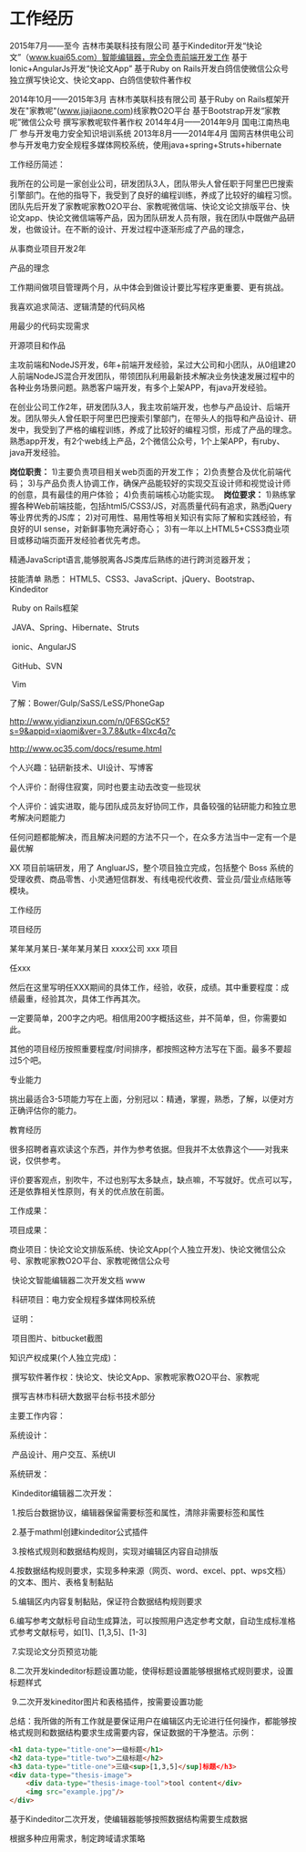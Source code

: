 # 工作经历

2015年7月——至今 吉林市美联科技有限公司
  基于Kindeditor开发“快论文”（www.kuai65.com）智能编辑器，完全负责前端开发工作
  基于Ionic+AngularJs开发“快论文App”
  基于Ruby on Rails开发白鸽信使微信公众号
  独立撰写快论文、快论文app、白鸽信使软件著作权 



2014年10月——2015年3月  吉林市美联科技有限公司
  基于Ruby on Rails框架开发在"家教呢"(www.jiajiaone.com)线家教O2O平台
  基于Bootstrap开发“家教呢”微信公众号
  撰写家教呢软件著作权
2014年4月——2014年9月  国电江南热电厂
  参与开发电力安全知识培训系统
2013年8月——2014年4月  国网吉林供电公司
  参与开发电力安全规程多媒体网校系统，使用java+spring+Struts+hibernate



工作经历简述：

我所在的公司是一家创业公司，研发团队3人，团队带头人曾任职于阿里巴巴搜索引擎部门。在他的指导下，我受到了良好的编程训练，养成了比较好的编程习惯。团队先后开发了家教呢家教O2O平台、家教呢微信端、快论文论文排版平台、快论文app、快论文微信端等产品，因为团队研发人员有限，我在团队中既做产品研发，也做设计。在不断的设计、开发过程中逐渐形成了产品的理念，

从事商业项目开发2年

产品的理念

工作期间做项目管理两个月，从中体会到做设计要比写程序更重要、更有挑战。

我喜欢追求简洁、逻辑清楚的代码风格

用最少的代码实现需求



开源项目和作品



主攻前端和NodeJS开发，6年+前端开发经验，呆过大公司和小团队，从0组建20人前端NodeJS混合开发团队，带领团队利用最新技术解决业务快速发展过程中的各种业务场景问题。熟悉客户端开发，有多个上架APP，有java开发经验。



在创业公司工作2年，研发团队3人，我主攻前端开发，也参与产品设计、后端开发。团队带头人曾任职于阿里巴巴搜索引擎部门，在带头人的指导和产品设计、研发中，我受到了严格的编程训练，养成了比较好的编程习惯，形成了产品的理念。熟悉app开发，有2个web线上产品，2个微信公众号，1个上架APP，有ruby、java开发经验。





**岗位职责：**
1)主要负责项目相关web页面的开发工作；
2)负责整合及优化前端代码；
3)与产品负责人协调工作，确保产品能较好的实现交互设计师和视觉设计师的创意，具有最佳的用户体验；
4)负责前端核心功能实现。 
**岗位要求：**
1)熟练掌握各种Web前端技能，包括html5/CSS3/JS，对高质量代码有追求，熟悉jQuery等业界优秀的JS库；
2)对可用性、易用性等相关知识有实际了解和实践经验，有良好的UI sense，对新鲜事物充满好奇心；
3)有一年以上HTML5+CSS3商业项目或移动端页面开发经验者优先考虑。



精通JavaScript语言,能够脱离各JS类库后熟练的进行跨浏览器开发；  





技能清单
  熟悉： HTML5、CSS3、JavaScript、jQuery、Bootstrap、Kindeditor

​	       Ruby on Rails框架	     

​	      JAVA、Spring、Hibernate、Struts

​	      ionic、AngularJS

​	      GitHub、SVN

​		Vim

  了解：Bower/Gulp/SaSS/LeSS/PhoneGap



http://www.yidianzixun.com/n/0F6SGcK5?s=9&appid=xiaomi&ver=3.7.8&utk=4lxc4q7c

http://www.oc35.com/docs/resume.html

个人兴趣：钻研新技术、UI设计、写博客

个人评价：耐得住寂寞，同时也要主动去改变一些现状

个人评价：诚实进取，能与团队成员友好协同工作，具备较强的钻研能力和独立思考解决问题能力

任何问题都能解决，而且解决问题的方法不只一个，在众多方法当中一定有一个是最优解



XX 项目前端研发，用了 AngluarJS，整个项目独立完成，包括整个 Boss 系统的受理收费、商品零售、小灵通短信群发、有线电视代收费、营业员/营业点结账等模块。





工作经历

项目经历

某年某月某日-某年某月某日 xxxx公司 xxx 项目

任xxx

然后在这里写明任XXX期间的具体工作，经验，收获，成绩。其中重要程度：成绩最重，经验其次，具体工作再其次。

一定要简单，200字之内吧。相信用200字概括这些，并不简单，但，你需要如此。

其他的项目经历按照重要程度/时间排序，都按照这种方法写在下面。最多不要超过5个吧。

专业能力

挑出最适合3-5项能力写在上面，分别冠以：精通，掌握，熟悉，了解，以便对方正确评估你的能力。

教育经历

很多招聘者喜欢读这个东西，并作为参考依据。但我并不太依靠这个——对我来说，仅供参考。

评价要客观点，别吹牛，不过也别写太多缺点，缺点嘛，不写就好。优点可以写，还是依靠相关性原则，有关的优点放在前面。



工作成果：

项目成果：

​	商业项目：快论文论文排版系统、快论文App(个人独立开发)、快论文微信公众号、家教呢家教O2O平台、家教呢微信公众号

​			   快论文智能编辑器二次开发文档 www

​	科研项目：电力安全规程多媒体网校系统

​	证明：

​		项目图片、bitbucket截图

知识产权成果(个人独立完成)：

​	撰写软件著作权：快论文、快论文App、家教呢家教O2O平台、家教呢

​	撰写吉林市科研大数据平台标书技术部分







主要工作内容：

系统设计：

​	产品设计、用户交互、系统UI

系统研发：

​	Kindeditor编辑器二次开发：

​	1.按后台数据协议，编辑器保留需要标签和属性，清除非需要标签和属性

​	2.基于mathml创建kindeditor公式插件

​	3.按格式规则和数据结构规则，实现对编辑区内容自动排版

​	4.按数据结构规则要求，实现多种来源（网页、word、excel、ppt、wps文档）的文本、图片、表格复制黏贴

​	5.编辑区内内容复制黏贴，保证符合数据结构规则要求

​	6.编写参考文献标号自动生成算法，可以按照用户选定参考文献，自动生成标准格式参考文献标号，如[1]、[1,3,5]、[1-3]

​	7.实现论文分页预览功能

​	8.二次开发kindeditor标题设置功能，使得标题设置能够根据格式规则要求，设置标题样式

​	9.二次开发kineditor图片和表格插件，按需要设置功能

总结：我所做的所有工作就是要保证用户在编辑区内无论进行任何操作，都能够按格式规则和数据结构要求生成需要内容，保证数据的干净整洁。示例：

```html
<h1 data-type="title-one">一级标题</h1>
<h2 data-type="title-two">二级标题</h2>
<h3 data-type="title-one">三级<sup>[1,3,5]</sup]标题</h3>
<div data-type="thesis-image">
	<div data-type="thesis-image-tool">tool content</div>
  	<img src="example.jpg"/>
</div>
```


基于Kindeditor二次开发，使编辑器能够按照数据结构需要生成数据

根据多种应用需求，制定跨域请求策略